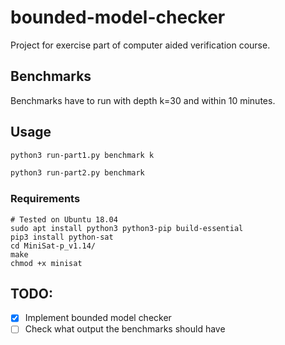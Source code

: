 # bounded-model-checker
Project for exercise part of computer aided verification course.

## Benchmarks
Benchmarks have to run with depth k=30 and within 10 minutes.

## Usage
```sh
python3 run-part1.py benchmark k
```
```sh
python3 run-part2.py benchmark
```

### Requirements
```
# Tested on Ubuntu 18.04
sudo apt install python3 python3-pip build-essential
pip3 install python-sat
cd MiniSat-p_v1.14/
make
chmod +x minisat
```

## TODO:
- [x] Implement bounded model checker
- [ ] Check what output the benchmarks should have
